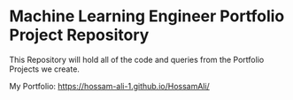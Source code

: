 # Machine Learning Engineer Portfolio Project Repository

This Repository will hold all of the code and queries from the Portfolio Projects we create.

My Portfolio: https://hossam-ali-1.github.io/HossamAli/
